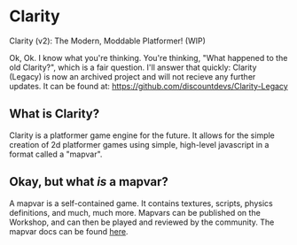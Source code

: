 # Clarity
Clarity (v2): The Modern, Moddable Platformer! (WIP)

Ok, Ok. I know what you're thinking. You're thinking, "What happened to the old Clarity?", which is a fair question. I'll answer that quickly: Clarity (Legacy) is now an archived project and will not recieve any further updates. 
It can be found at: 
https://github.com/discountdevs/Clarity-Legacy

## What is Clarity?

Clarity is a platformer game engine for the future. It allows for the simple creation of 2d platformer games using simple, high-level javascript in a format called a "mapvar".

## Okay, but what *is* a mapvar?

A mapvar is a self-contained game. It contains textures, scripts, physics definitions, and much, much more. Mapvars can be published on the Workshop, and can then be played and reviewed by the community. The mapvar docs can be found [here]().
